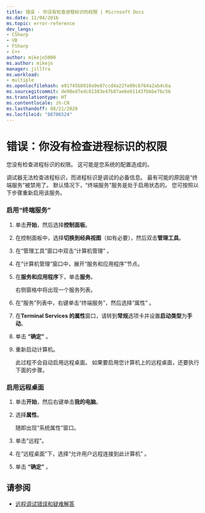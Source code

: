 ```yaml
---
title: 错误 - 你没有检查进程标识的权限 | Microsoft Docs
ms.date: 11/04/2016
ms.topic: error-reference
dev_langs:
- CSharp
- VB
- FSharp
- C++
author: mikejo5000
ms.author: mikejo
manager: jillfra
ms.workload:
- multiple
ms.openlocfilehash: e91745b8910a9e87ccd4a22fe09c6764a2ab4c6a
ms.sourcegitcommit: de98ed7edc81383e47b87ae6e61143fbbbe7bc56
ms.translationtype: HT
ms.contentlocale: zh-CN
ms.lasthandoff: 08/21/2020
ms.locfileid: "88706524"
---
```

# <a name="error-you-do-not-have-permission-to-inspect-the-process39s-identity"></a>错误：你没有检查进程标识的权限
您没有检查进程标识的权限。 这可能是您系统的配置造成的。

 调试器无法检查进程标识，而进程标识是调试的必备信息。 最有可能的原因是“终端服务”被禁用了。 默认情况下，“终端服务”服务是处于启用状态的。 您可按照以下步骤重新启用该服务。

### <a name="to-enable-terminal-services"></a>启用“终端服务”

1. 单击**开始**，然后选择**控制面板**。

2. 在控制面板中，选择**切换到经典视图**（如有必要），然后双击**管理工具**。

3. 在“管理工具”窗口中双击“计算机管理” 。

4. 在“计算机管理”窗口中，展开“服务和应用程序”节点。

5. 在**服务和应用程序**下，单击**服务**。

     右侧窗格中将出现一个服务列表。

6. 在“服务”列表中，右键单击“终端服务”，然后选择“属性”  。

7. 在**Terminal Services 的属性**窗口，请转到**常规**选项卡并设置**启动类型**为**手动**。

8. 单击 **“确定”** 。

9. 重新启动计算机。

     此过程不会自动启用远程桌面。 如果要启用您计算机上的远程桌面，还要执行下面的步骤。

### <a name="to-enable-remote-desktop"></a>启用远程桌面

1. 单击**开始**，然后右键单击**我的电脑**。

2. 选择**属性**。

     随即出现“系统属性”窗口。

3. 单击“远程”。

4. 在“远程桌面”下，选择“允许用户远程连接到此计算机” 。

5. 单击 **“确定”** 。

## <a name="see-also"></a>请参阅
- [远程调试错误和疑难解答](../debugger/remote-debugging-errors-and-troubleshooting.md)
